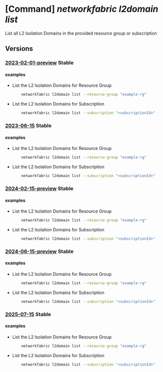 # [Command] _networkfabric l2domain list_

List all L2 Isolation Domains in the provided resource group or subscription

## Versions

### [2023-02-01-preview](/Resources/mgmt-plane/L3N1YnNjcmlwdGlvbnMve30vcHJvdmlkZXJzL21pY3Jvc29mdC5tYW5hZ2VkbmV0d29ya2ZhYnJpYy9sMmlzb2xhdGlvbmRvbWFpbnM=/2023-02-01-preview.xml) **Stable**

<!-- mgmt-plane /subscriptions/{}/providers/microsoft.managednetworkfabric/l2isolationdomains 2023-02-01-preview -->
<!-- mgmt-plane /subscriptions/{}/resourcegroups/{}/providers/microsoft.managednetworkfabric/l2isolationdomains 2023-02-01-preview -->

#### examples

- List the L2 Isolation Domains for Resource Group
    ```bash
        networkfabric l2domain list --resource-group "example-rg"
    ```

- List the L2 Isolation Domains for Subscription
    ```bash
        networkfabric l2domain list --subscription "<subscriptionId>"
    ```

### [2023-06-15](/Resources/mgmt-plane/L3N1YnNjcmlwdGlvbnMve30vcHJvdmlkZXJzL21pY3Jvc29mdC5tYW5hZ2VkbmV0d29ya2ZhYnJpYy9sMmlzb2xhdGlvbmRvbWFpbnM=/2023-06-15.xml) **Stable**

<!-- mgmt-plane /subscriptions/{}/providers/microsoft.managednetworkfabric/l2isolationdomains 2023-06-15 -->
<!-- mgmt-plane /subscriptions/{}/resourcegroups/{}/providers/microsoft.managednetworkfabric/l2isolationdomains 2023-06-15 -->

#### examples

- List the L2 Isolation Domains for Resource Group
    ```bash
        networkfabric l2domain list --resource-group "example-rg"
    ```

- List the L2 Isolation Domains for Subscription
    ```bash
        networkfabric l2domain list --subscription "<subscriptionId>"
    ```

### [2024-02-15-preview](/Resources/mgmt-plane/L3N1YnNjcmlwdGlvbnMve30vcHJvdmlkZXJzL21pY3Jvc29mdC5tYW5hZ2VkbmV0d29ya2ZhYnJpYy9sMmlzb2xhdGlvbmRvbWFpbnM=/2024-02-15-preview.xml) **Stable**

<!-- mgmt-plane /subscriptions/{}/providers/microsoft.managednetworkfabric/l2isolationdomains 2024-02-15-preview -->
<!-- mgmt-plane /subscriptions/{}/resourcegroups/{}/providers/microsoft.managednetworkfabric/l2isolationdomains 2024-02-15-preview -->

#### examples

- List the L2 Isolation Domains for Resource Group
    ```bash
        networkfabric l2domain list --resource-group "example-rg"
    ```

- List the L2 Isolation Domains for Subscription
    ```bash
        networkfabric l2domain list --subscription "<subscriptionId>"
    ```

### [2024-06-15-preview](/Resources/mgmt-plane/L3N1YnNjcmlwdGlvbnMve30vcHJvdmlkZXJzL21pY3Jvc29mdC5tYW5hZ2VkbmV0d29ya2ZhYnJpYy9sMmlzb2xhdGlvbmRvbWFpbnM=/2024-06-15-preview.xml) **Stable**

<!-- mgmt-plane /subscriptions/{}/providers/microsoft.managednetworkfabric/l2isolationdomains 2024-06-15-preview -->
<!-- mgmt-plane /subscriptions/{}/resourcegroups/{}/providers/microsoft.managednetworkfabric/l2isolationdomains 2024-06-15-preview -->

#### examples

- List the L2 Isolation Domains for Resource Group
    ```bash
        networkfabric l2domain list --resource-group "example-rg"
    ```

- List the L2 Isolation Domains for Subscription
    ```bash
        networkfabric l2domain list --subscription "<subscriptionId>"
    ```

### [2025-07-15](/Resources/mgmt-plane/L3N1YnNjcmlwdGlvbnMve30vcHJvdmlkZXJzL21pY3Jvc29mdC5tYW5hZ2VkbmV0d29ya2ZhYnJpYy9sMmlzb2xhdGlvbmRvbWFpbnM=/2025-07-15.xml) **Stable**

<!-- mgmt-plane /subscriptions/{}/providers/microsoft.managednetworkfabric/l2isolationdomains 2025-07-15 -->
<!-- mgmt-plane /subscriptions/{}/resourcegroups/{}/providers/microsoft.managednetworkfabric/l2isolationdomains 2025-07-15 -->

#### examples

- List the L2 Isolation Domains for Resource Group
    ```bash
        networkfabric l2domain list --resource-group "example-rg"
    ```

- List the L2 Isolation Domains for Subscription
    ```bash
        networkfabric l2domain list --subscription "<subscriptionId>"
    ```
